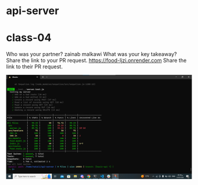 # api-server

# class-04
Who was your partner? zainab malkawi
What was your key takeaway?
Share the link to your PR request. https://food-ljzi.onrender.com
Share the link to their PR request.

![testing](/food.png)

